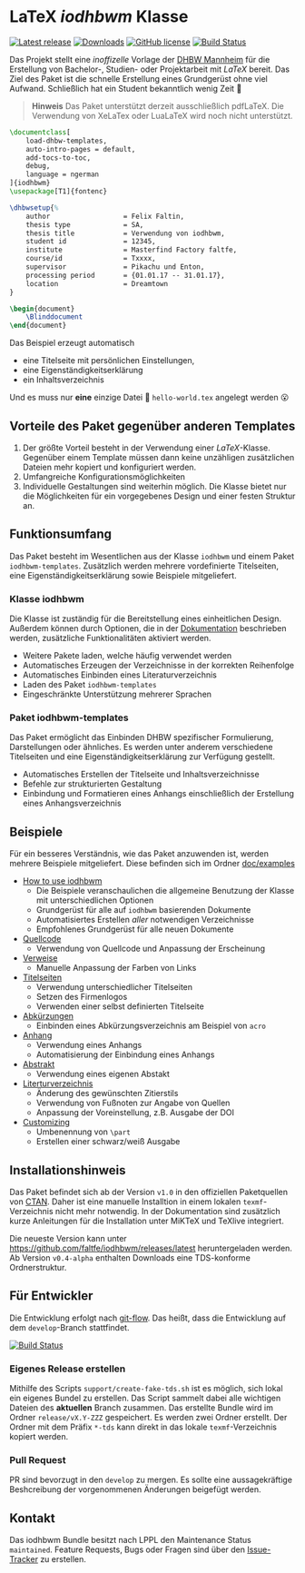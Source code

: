 # LaTeX _iodhbwm_ Klasse

[![Latest release](https://img.shields.io/github/release/faltfe/iodhbwm.svg?style=flat-square)](https://github.com/faltfe/iodhbwm/releases)
[![Downloads](https://img.shields.io/github/downloads/faltfe/iodhbwm/total.svg?style=flat-square)](https://github.com/faltfe/iodhbwm/releases)
[![GitHub license](https://img.shields.io/github/license/faltfe/iodhbwm.svg?style=flat-square)](https://github.com/faltfe/iodhbwm/blob/master/LICENSE)
[![Build Status](https://img.shields.io/travis/faltfe/iodhbwm/master.svg?style=flat-square)](https://travis-ci.org/faltfe/iodhbwm)

Das Projekt stellt eine _inoffizelle_ Vorlage der [DHBW Mannheim](http://www.dhbw-mannheim.de) für
die Erstellung von Bachelor-, Studien- oder Projektarbeit mit _LaTeX_ bereit. Das Ziel des Paket ist
die schnelle Erstellung eines Grundgerüst ohne viel Aufwand. Schließlich hat ein Student bekanntlich
wenig Zeit :beer:

> **Hinweis** Das Paket unterstützt derzeit ausschließlich pdfLaTeX. Die Verwendung von XeLaTex oder
> LuaLaTeX wird noch nicht unterstützt.

```LaTeX
\documentclass[
    load-dhbw-templates,
    auto-intro-pages = default,
    add-tocs-to-toc,
    debug,
    language = ngerman
]{iodhbwm}
\usepackage[T1]{fontenc}

\dhbwsetup{%
    author                  = Felix Faltin,
    thesis type             = SA,
    thesis title            = Verwendung von iodhbwm,
    student id              = 12345,
    institute               = Masterfind Factory faltfe,
    course/id               = Txxxx,
    supervisor              = Pikachu und Enton,
    processing period       = {01.01.17 -- 31.01.17},
    location                = Dreamtown
}

\begin{document}
    \Blinddocument
\end{document}
```

Das Beispiel erzeugt automatisch

- eine Titelseite mit persönlichen Einstellungen,
- eine Eigenständigkeitserklärung
- ein Inhaltsverzeichnis

Und es muss nur **eine** einzige Datei :pencil: `hello-world.tex` angelegt werden :open_mouth:

## Vorteile des Paket gegenüber anderen Templates

1. Der größte Vorteil besteht in der Verwendung einer _LaTeX_-Klasse. Gegenüber einem Template
   müssen dann keine unzähligen zusätzlichen Dateien mehr kopiert und konfiguriert werden.
2. Umfangreiche Konfigurationsmöglichkeiten
3. Individuelle Gestaltungen sind weiterhin möglich. Die Klasse bietet nur die Möglichkeiten für ein
   vorgegebenes Design und einer festen Struktur an.

## Funktionsumfang

Das Paket besteht im Wesentlichen aus der Klasse `iodhbwm` und einem Paket `iodhbwm-templates`.
Zusätzlich werden mehrere vordefinierte Titelseiten, eine Eigenständigkeitserklärung sowie Beispiele
mitgeliefert.

### Klasse iodhbwm

Die Klasse ist zuständig für die Bereitstellung eines einheitlichen Design. Außerdem können durch
Optionen, die in der [Dokumentation](doc/iodhbwm.pdf) beschrieben werden, zusätzliche
Funktionalitäten aktiviert werden.

- Weitere Pakete laden, welche häufig verwendet werden
- Automatisches Erzeugen der Verzeichnisse in der korrekten Reihenfolge
- Automatisches Einbinden eines Literaturverzeichnis
- Laden des Paket `iodhbwm-templates`
- Eingeschränkte Unterstützung mehrerer Sprachen

### Paket iodhbwm-templates

Das Paket ermöglicht das Einbinden DHBW spezifischer Formulierung, Darstellungen oder ähnliches. Es
werden unter anderem verschiedene Titelseiten und eine Eigenständigkeitserklärung zur Verfügung
gestellt.

- Automatisches Erstellen der Titelseite und Inhaltsverzeichnisse
- Befehle zur strukturierten Gestaltung
- Einbindung und Formatieren eines Anhangs einschließlich der Erstellung eines Anhangsverzeichnis

## Beispiele

Für ein besseres Verständnis, wie das Paket anzuwenden ist, werden mehrere Beispiele mitgeliefert.
Diese befinden sich im Ordner [doc/examples](doc/examples)

- [How to use iodhbwm](doc/examples/how-to-use-iodhbwm)
  - Die Beispiele veranschaulichen die allgemeine Benutzung der Klasse mit unterschiedlichen Optionen
  - Grundgerüst für alle auf `iodhbwm` basierenden Dokumente
  - Automatisiertes Erstellen _aller_ notwendigen Verzeichnisse
  - Empfohlenes Grundgerüst für alle neuen Dokumente
- [Quellcode](doc/examples/listings)
  - Verwendung von Quellcode und Anpassung der Erscheinung
- [Verweise](doc/examples/references)
  - Manuelle Anpassung der Farben von Links
- [Titelseiten](doc/examples/titlepages)
  - Verwendung unterschiedlicher Titelseiten
  - Setzen des Firmenlogos
  - Verwenden einer selbst definierten Titelseite
- [Abkürzungen](doc/examples/acronyms)
  - Einbinden eines Abkürzungsverzeichnis am Beispiel von `acro`
- [Anhang](doc/examples/appendix)
  - Verwendung eines Anhangs
  - Automatisierung der Einbindung eines Anhangs
- [Abstrakt](doc/examples/abstract)
  - Verwendung eines eigenen Abstakt
- [Literturverzeichnis](doc/examples/bibliography)
  - Änderung des gewünschten Zitierstils
  - Verwendung von Fußnoten zur Angabe von Quellen
  - Anpassung der Voreinstellung, z.B. Ausgabe der DOI
- [Customizing](doc/examples/customizing)
  - Umbenennung von `\part`
  - Erstellen einer schwarz/weiß Ausgabe

## Installationshinweis

Das Paket befindet sich ab der Version `v1.0` in den offiziellen Paketquellen von
[CTAN](https://ctan.org/). Daher ist eine manuelle Installtion in einem lokalen `texmf`-Verzeichnis
nicht mehr notwendig. In der Dokumentation sind zusätzlich kurze Anleitungen für die Installation
unter MiKTeX und TeXlive integriert.

Die neueste Version kann unter <https://github.com/faltfe/iodhbwm/releases/latest> heruntergeladen
werden. Ab Version `v0.4-alpha` enthalten Downloads eine TDS-konforme Ordnerstruktur.

## Für Entwickler

Die Entwicklung erfolgt nach [git-flow](https://danielkummer.github.io/git-flow-cheatsheet/). Das
heißt, dass die Entwicklung auf dem `develop`-Branch stattfindet.

[![Build Status](https://img.shields.io/travis/faltfe/iodhbwm/develop.svg?style=flat-square)](https://travis-ci.org/faltfe/iodhbwm)

### Eigenes Release erstellen

Mithilfe des Scripts `support/create-fake-tds.sh` ist es möglich, sich lokal ein eigenes Bundel zu
erstellen. Das Script sammelt dabei alle wichtigen Dateien des **aktuellen** Branch zusammen. Das
erstellte Bundle wird im Ordner `release/vX.Y-ZZZ` gespeichert. Es werden zwei Ordner erstellt. Der
Ordner mit dem Präfix `*-tds` kann direkt in das lokale `texmf`-Verzeichnis kopiert werden.

### Pull Request

PR sind bevorzugt in den `develop` zu mergen. Es sollte eine aussagekräftige Beshcreibung der
vorgenommenen Änderungen beigefügt werden.

## Kontakt

Das iodhbwm Bundle besitzt nach LPPL den Maintenance Status `maintained`. Feature Requests, Bugs
oder Fragen sind über den [Issue-Tracker](https://github.com/faltfe/iodhbwm/issues) zu erstellen.
